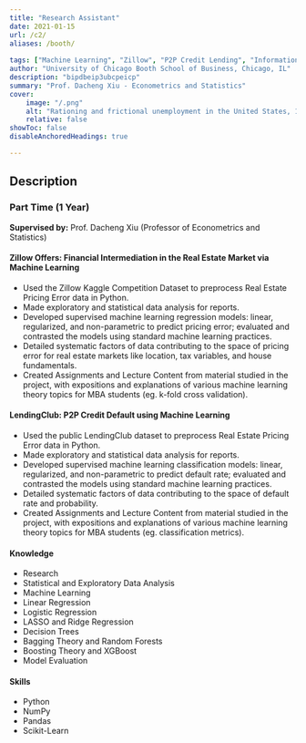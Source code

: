 ```yaml
---
title: "Research Assistant" 
date: 2021-01-15
url: /c2/
aliases: /booth/
    
tags: ["Machine Learning", "Zillow", "P2P Credit Lending", "Information Assymetery"]
author: "University of Chicago Booth School of Business, Chicago, IL"
description: "bipdbeip3ubcpeicp" 
summary: "Prof. Dacheng Xiu - Econometrics and Statistics" 
cover:
    image: "/.png"
    alt: "Rationing and frictional unemployment in the United States, 1964–2009"
    relative: false
showToc: false
disableAnchoredHeadings: true

---
```


## Description
### Part Time (1 Year)
**Supervised by:** Prof. Dacheng Xiu (Professor of Econometrics and Statistics)
#### Zillow Offers: Financial Intermediation in the Real Estate Market via Machine Learning
+ Used the Zillow Kaggle Competition Dataset to preprocess Real Estate Pricing Error data in Python.
+ Made exploratory and statistical data analysis for reports.
+ Developed supervised machine learning regression models: linear, regularized, and non-parametric to predict pricing error; evaluated and contrasted the models using standard machine learning practices.
+ Detailed systematic factors of data contributing to the space of pricing error for real estate markets like location, tax variables, and house fundamentals.
+ Created Assignments and Lecture Content from material studied in the project, with expositions and explanations of various machine learning theory topics for MBA students (eg. k-fold cross validation).

#### LendingClub: P2P Credit Default using Machine Learning
+ Used the public LendingClub dataset to preprocess Real Estate Pricing Error data in Python.
+ Made exploratory and statistical data analysis for reports.
+ Developed supervised machine learning classification models: linear, regularized, and non-parametric to predict default rate; evaluated and contrasted the models using standard machine learning practices.
+ Detailed systematic factors of data contributing to the space of default rate and probability.
+ Created Assignments and Lecture Content from material studied in the project, with expositions and explanations of various machine learning theory topics for MBA students (eg. classification metrics).

#### Knowledge
+ Research
+ Statistical and Exploratory Data Analysis
+ Machine Learning
+ Linear Regression
+ Logistic Regression
+ LASSO and Ridge Regression
+ Decision Trees
+ Bagging Theory and Random Forests
+ Boosting Theory and XGBoost
+ Model Evaluation

#### Skills
+ Python
+ NumPy
+ Pandas
+ Scikit-Learn